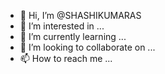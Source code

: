- 👋 Hi, I’m @SHASHIKUMARAS
- 👀 I’m interested in ...
- 🌱 I’m currently learning ...
- 💞️ I’m looking to collaborate on ...
- 📫 How to reach me ...

<!---
SHASHIKUMARAS/SHASHIKUMARAS is a ✨ special ✨ repository because its `README.md` (this file) appears on your GitHub profile.
You can click the Preview link to take a look at your changes.
--->

